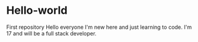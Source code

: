 # Hello-world
First repository
 Hello everyone 
 I'm new here and just learning to code. I'm 17 and will be a full stack developer.
